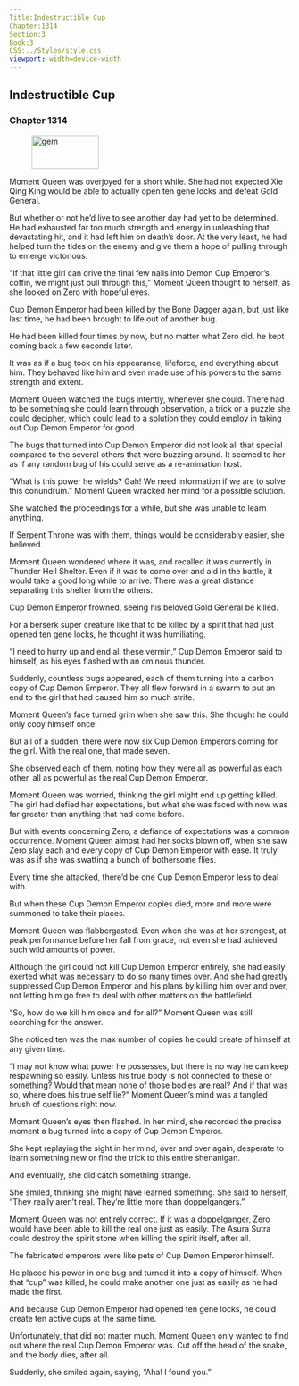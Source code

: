 ```yaml
---
Title:Indestructible Cup 
Chapter:1314 
Section:3 
Book:3 
CSS:../Styles/style.css 
viewport: width=device-width
---
```

  
## Indestructible Cup
### Chapter 1314
  
<figure>
	<img src="../Images/gem.gif" alt="gem" id="gem" width="120" height="60" />
</figure>
  

  
Moment Queen was overjoyed for a short while. She had not expected Xie Qing King would be able to actually open ten gene locks and defeat Gold General.

But whether or not he’d live to see another day had yet to be determined. He had exhausted far too much strength and energy in unleashing that devastating hit, and it had left him on death’s door. At the very least, he had helped turn the tides on the enemy and give them a hope of pulling through to emerge victorious.

“If that little girl can drive the final few nails into Demon Cup Emperor’s coffin, we might just pull through this,” Moment Queen thought to herself, as she looked on Zero with hopeful eyes.

Cup Demon Emperor had been killed by the Bone Dagger again, but just like last time, he had been brought to life out of another bug.

He had been killed four times by now, but no matter what Zero did, he kept coming back a few seconds later.

It was as if a bug took on his appearance, lifeforce, and everything about him. They behaved like him and even made use of his powers to the same strength and extent.

Moment Queen watched the bugs intently, whenever she could. There had to be something she could learn through observation, a trick or a puzzle she could decipher, which could lead to a solution they could employ in taking out Cup Demon Emperor for good.

The bugs that turned into Cup Demon Emperor did not look all that special compared to the several others that were buzzing around. It seemed to her as if any random bug of his could serve as a re-animation host.

“What is this power he wields? Gah! We need information if we are to solve this conundrum.” Moment Queen wracked her mind for a possible solution.

She watched the proceedings for a while, but she was unable to learn anything.

If Serpent Throne was with them, things would be considerably easier, she believed.

Moment Queen wondered where it was, and recalled it was currently in Thunder Hell Shelter. Even if it was to come over and aid in the battle, it would take a good long while to arrive. There was a great distance separating this shelter from the others.

Cup Demon Emperor frowned, seeing his beloved Gold General be killed.

For a berserk super creature like that to be killed by a spirit that had just opened ten gene locks, he thought it was humiliating.

“I need to hurry up and end all these vermin,” Cup Demon Emperor said to himself, as his eyes flashed with an ominous thunder.

Suddenly, countless bugs appeared, each of them turning into a carbon copy of Cup Demon Emperor. They all flew forward in a swarm to put an end to the girl that had caused him so much strife.

Moment Queen’s face turned grim when she saw this. She thought he could only copy himself once.

But all of a sudden, there were now six Cup Demon Emperors coming for the girl. With the real one, that made seven.

She observed each of them, noting how they were all as powerful as each other, all as powerful as the real Cup Demon Emperor.

Moment Queen was worried, thinking the girl might end up getting killed. The girl had defied her expectations, but what she was faced with now was far greater than anything that had come before.

But with events concerning Zero, a defiance of expectations was a common occurrence. Moment Queen almost had her socks blown off, when she saw Zero slay each and every copy of Cup Demon Emperor with ease. It truly was as if she was swatting a bunch of bothersome flies.

Every time she attacked, there’d be one Cup Demon Emperor less to deal with.

But when these Cup Demon Emperor copies died, more and more were summoned to take their places.

Moment Queen was flabbergasted. Even when she was at her strongest, at peak performance before her fall from grace, not even she had achieved such wild amounts of power.

Although the girl could not kill Cup Demon Emperor entirely, she had easily exerted what was necessary to do so many times over. And she had greatly suppressed Cup Demon Emperor and his plans by killing him over and over, not letting him go free to deal with other matters on the battlefield.

“So, how do we kill him once and for all?” Moment Queen was still searching for the answer.

She noticed ten was the max number of copies he could create of himself at any given time.

“I may not know what power he possesses, but there is no way he can keep respawning so easily. Unless his true body is not connected to these or something? Would that mean none of those bodies are real? And if that was so, where does his true self lie?” Moment Queen’s mind was a tangled brush of questions right now.

Moment Queen’s eyes then flashed. In her mind, she recorded the precise moment a bug turned into a copy of Cup Demon Emperor.

She kept replaying the sight in her mind, over and over again, desperate to learn something new or find the trick to this entire shenanigan.

And eventually, she did catch something strange.

She smiled, thinking she might have learned something. She said to herself, “They really aren’t real. They’re little more than doppelgangers.”

Moment Queen was not entirely correct. If it was a doppelganger, Zero would have been able to kill the real one just as easily. The Asura Sutra could destroy the spirit stone when killing the spirit itself, after all.

The fabricated emperors were like pets of Cup Demon Emperor himself.

He placed his power in one bug and turned it into a copy of himself. When that “cup” was killed, he could make another one just as easily as he had made the first.

And because Cup Demon Emperor had opened ten gene locks, he could create ten active cups at the same time.

Unfortunately, that did not matter much. Moment Queen only wanted to find out where the real Cup Demon Emperor was. Cut off the head of the snake, and the body dies, after all.

Suddenly, she smiled again, saying, “Aha! I found you.”